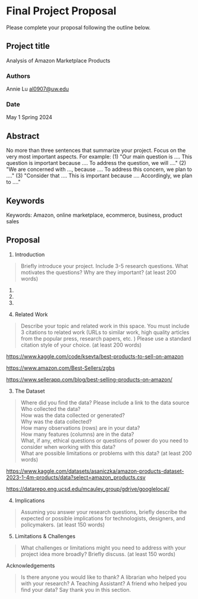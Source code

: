 # Final Project Proposal

Please complete your proposal following the outline below.

## Project title

Analysis of Amazon Marketplace Products

### Authors

Annie Lu al0907@uw.edu
### Date

May 1
Spring 2024
## Abstract

No more than three sentences that summarize your project. Focus on the very most important aspects. For example: (1) "Our main question is .... This question is important because .... To address the question, we will ...." (2) "We are concerned with ..., because .... To address this concern, we plan to ...." (3) "Consider that .... This is important because .... Accordingly, we plan to ...."

## Keywords

Keywords: Amazon, online marketplace, ecommerce, business, product sales

## Proposal

1. Introduction  

> Briefly introduce your project.  Include 3-5 research questions. What motivates the questions? Why are they important? (at least 200 words)

1.
2.
3.


2. Related Work  

> Describe your topic and related work in this space. You must include 3 citations to related work (URLs to similar work, high quality articles from the popular press, research papers, etc. ) Please use a standard citation style of your choice. (at least 200 words)

https://www.kaggle.com/code/ksevta/best-products-to-sell-on-amazon

https://www.amazon.com/Best-Sellers/zgbs

https://www.sellerapp.com/blog/best-selling-products-on-amazon/


3. The Dataset

> Where did you find the data? Please include a link to the data source  
> Who collected the data?  
> How was the data collected or generated?  
> Why was the data collected?  
>How many observations (rows) are in your data?  
> How many features (columns) are in the data?  
> What, if any, ethical questions or questions of power do you need to consider when working with this data?  
> What are possible limitations or problems with this data?   (at least 200 words)

https://www.kaggle.com/datasets/asaniczka/amazon-products-dataset-2023-1-4m-products/data?select=amazon_products.csv

https://datarepo.eng.ucsd.edu/mcauley_group/gdrive/googlelocal/

4. Implications

> Assuming you answer your research questions, briefly describe the expected or possible implications for technologists, designers, and policymakers. (at least 150 words)

5. Limitations & Challenges
>What challenges or limitations might you need to address with your project idea more broadly? Briefly discuss. (at least 150 words)

Acknowledgements
> Is there anyone you would like to thank? A librarian who helped you with your research? A Teaching Assistant? A friend who helped you find your data? Say thank you in this section.
